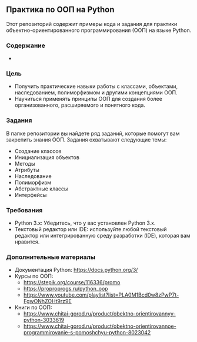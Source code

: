 ## Практика по ООП на Python

Этот репозиторий содержит примеры кода и задания для практики объектно-ориентированного программирования (ООП) на языке Python.

### Содержание

* 

### Цель

* Получить практические навыки работы с классами, объектами, наследованием, полиморфизмом и другими концепциями ООП.
* Научиться применять принципы ООП для создания более организованного, расширяемого и понятного кода.

### Задания

В папке репозитории вы найдете ряд заданий, которые помогут вам закрепить знания ООП. 
Задания охватывают следующие темы:

* Создание классов
* Инициализация объектов
* Методы
* Атрибуты
* Наследование
* Полиморфизм
* Абстрактные классы
* Интерфейсы

### Требования

* Python 3.x: Убедитесь, что у вас установлен Python 3.x.
* Текстовый редактор или IDE: используйте любой текстовый редактор или интегрированную среду разработки (IDE), которая вам нравится.

### Дополнительные материалы

* Документация Python: https://docs.python.org/3/
* Курсы по ООП:
  * https://stepik.org/course/116336/promo
  * https://proproprogs.ru/python_oop
  * https://www.youtube.com/playlist?list=PLA0M1Bcd0w8zPwP7t-FgwONhZOHt9rz9E
* Книги по ООП:
  * https://www.chitai-gorod.ru/product/obektno-orientirovannyy-python-3033619
  * https://www.chitai-gorod.ru/product/obektno-orientirovannoe-programmirovanie-s-pomoshchyu-python-8023042
 
